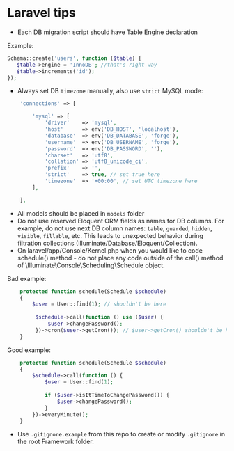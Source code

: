 # Laravel tips

* Each DB migration script should have Table Engine declaration

Example:
```php
Schema::create('users', function ($table) {
   $table->engine = 'InnoDB'; //that's right way
   $table->increments('id');
});
```
* Always set DB `timezone` manually, also use `strict` MySQL mode:
```php
    'connections' => [

        'mysql' => [
            'driver'    => 'mysql',
            'host'      => env('DB_HOST', 'localhost'),
            'database'  => env('DB_DATABASE', 'forge'),
            'username'  => env('DB_USERNAME', 'forge'),
            'password'  => env('DB_PASSWORD', ''),
            'charset'   => 'utf8',
            'collation' => 'utf8_unicode_ci',
            'prefix'    => '',
            'strict'    => true, // set true here
            'timezone'  => '+00:00', // set UTC timezone here
        ],

    ],
```
* All models should be placed in `models` folder
* Do not use reserved Eloquent ORM fields as names for DB columns. For example, do not use next DB column names: `table`, `guarded`, `hidden`, `visible`, `fillable`, etc. This leads to unexpected behavior during filtration collections (Illuminate/Database/Eloquent/Collection).
* On laravel/app/Console/Kernel.php when you would like to code schedule() method - do not place any code outside of the call() method of \Illuminate\Console\Scheduling\Schedule object. 

Bad example:
```php
    protected function schedule(Schedule $schedule)
    {
        $user = User::find(1); // shouldn't be here
        
         $schedule->call(function () use ($user) {
             $user->changePassword();
         })->cron($user->getCron()); // $user->getCron() shouldn't be here
    }
```
Good example:
```php
    protected function schedule(Schedule $schedule)
    {
        $schedule->call(function () {
            $user = User::find(1);
            
            if ($user->isItTimeToChangePassword()) {
                $user->changePassword();
            }
        })->everyMinute();
    }
```

* Use `.gitignore.example` from this repo to create or modify `.gitignore` in the root Framework folder.
